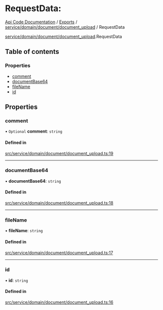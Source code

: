 # RequestData: 
 
[Api Code Documentation](../README.md) / [Exports](../modules.md) / [service/domain/document/document\_upload](../modules/service_domain_document_document_upload.md) / RequestData

[service/domain/document/document\_upload](../modules/service_domain_document_document_upload.md).RequestData

## Table of contents

### Properties

- [comment](service_domain_document_document_upload.RequestData.md#comment)
- [documentBase64](service_domain_document_document_upload.RequestData.md#documentbase64)
- [fileName](service_domain_document_document_upload.RequestData.md#filename)
- [id](service_domain_document_document_upload.RequestData.md#id)

## Properties

### comment

• `Optional` **comment**: `string`

#### Defined in

[src/service/domain/document/document_upload.ts:19](https://github.com/openkfw/TruBudget/blob/086d599/api/src/service/domain/document/document_upload.ts#L19)

___

### documentBase64

• **documentBase64**: `string`

#### Defined in

[src/service/domain/document/document_upload.ts:18](https://github.com/openkfw/TruBudget/blob/086d599/api/src/service/domain/document/document_upload.ts#L18)

___

### fileName

• **fileName**: `string`

#### Defined in

[src/service/domain/document/document_upload.ts:17](https://github.com/openkfw/TruBudget/blob/086d599/api/src/service/domain/document/document_upload.ts#L17)

___

### id

• **id**: `string`

#### Defined in

[src/service/domain/document/document_upload.ts:16](https://github.com/openkfw/TruBudget/blob/086d599/api/src/service/domain/document/document_upload.ts#L16)
